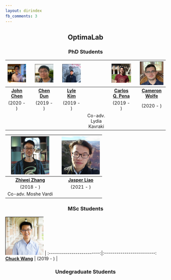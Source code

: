 ```yaml
---
layout: dirindex
fb_comments: 3
---
```


<center> <h2>OptimaLab</h2> </center>

<center> <h3>PhD Students</h3> </center>


![John Chen](/group/john_chen.png)  |  |  ![Chen Dun](/group/chen_dun.png)  |  | ![Lyle Kim](/group/lyle_kim.png)  | |  ![Carlos Quintero Pena](/group/carlos_quintero.png) | |   ![Cameron Wolfe](/group/cameron_wolfe.png)
:-------------------------:|:----:|:-------------------------:|:----:|:-------------------------:|:----:|:-------------------------:|:----:|:-------------------------:
[**John Chen**](https://johnchenresearch.github.io/)  | | [**Chen Dun**]()   | | [**Lyle Kim**](https://jlylekim.github.io/) | | [**Carlos Q. Pena**](https://carlosquinterop.github.io/)  | | [**Cameron Wolfe**](https://wolfecameron.github.io/)   
(2020 - )   |  |    (2019 - )  |  | (2019 - ) | | (2019 - )   |  |    (2020 - ) 
 | | | | | | Co-adv. Lydia Kavraki | |


![Zhiwei Zhang](/group/zhiwei_zhang.png) |  | ![Jasper Liao](/group/jasper_liao.png)  |
:-------------------------:|:----:|:-------------------------:
[**Zhiwei Zhang**](https://www.cs.rice.edu/~zz59/) |  |  [**Jasper Liao**]() 
(2018 - )  | |  (2021 - ) 
Co-adv. Moshe Vardi | | 

<center> <h3>MSc Students</h3> </center>

![Chuck Wang](/group/chuck_wang.png) |
:-------------------------:|:-------------------------:
[**Chuck Wang**](http://wangqihan.com/) |
(2019 - ) |

<center> <h3>Undegraduate Students</h3> </center>



